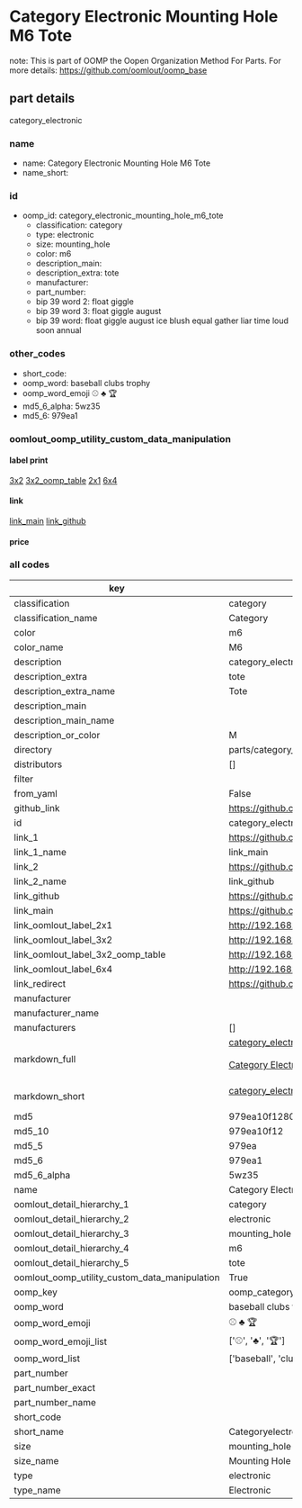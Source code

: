 # Category Electronic Mounting Hole M6 Tote  

note: This is part of OOMP the Oopen Organization Method For Parts. For more details: https://github.com/oomlout/oomp_base

##  part details
  



category_electronic



### name
* name: Category Electronic Mounting Hole M6 Tote
* name_short: 
### id
* oomp_id: category_electronic_mounting_hole_m6_tote
  * classification: category
  * type: electronic
  * size: mounting_hole
  * color: m6
  * description_main: 
  * description_extra: tote
  * manufacturer: 
  * part_number: 
  * bip 39 word 2: float giggle
  * bip 39 word 3: float giggle august
  * bip 39 word: float giggle august ice blush equal gather liar time loud soon annual

### other_codes
* short_code: 
* oomp_word: baseball clubs trophy
* oomp_word_emoji :baseball: :clubs: :trophy:
* md5_6_alpha: 5wz35
* md5_6: 979ea1






### oomlout_oomp_utility_custom_data_manipulation
#### label print
[3x2](http://192.168.1.245:1112/?label=oomp%205wz35)
[3x2_oomp_table](http://192.168.1.108:1112/?label=oomp%205wz35)
[2x1](http://192.168.1.242:1112/?label=oomp%205wz35)
[6x4](http://192.168.1.55:1112/?label=oomp%205wz35)    

#### link

[link_main](https://github.com/oomlout/oomlout_oomp_version_1_messy/tree/main/parts/category_electronic_mounting_hole_m6_tote) [link_github](https://github.com/oomlout/oomlout_oomp_version_1_messy/tree/main/parts/category_electronic_mounting_hole_m6_tote)                             

#### price







### all codes 
| key | value |  
| --- | --- |  
| classification | category |  
| classification_name | Category |  
| color | m6 |  
| color_name | M6 |  
| description | category_electronic |  
| description_extra | tote |  
| description_extra_name | Tote |  
| description_main |  |  
| description_main_name |  |  
| description_or_color | M  |  
| directory | parts/category_electronic_mounting_hole_m6_tote |  
| distributors | [] |  
| filter |  |  
| from_yaml | False |  
| github_link | https://github.com/oomlout/oomlout_oomp_part_src/tree/main/parts/category_electronic_mounting_hole_m6_tote |  
| id | category_electronic_mounting_hole_m6_tote |  
| link_1 | https://github.com/oomlout/oomlout_oomp_version_1_messy/tree/main/parts/category_electronic_mounting_hole_m6_tote |  
| link_1_name | link_main |  
| link_2 | https://github.com/oomlout/oomlout_oomp_version_1_messy/tree/main/parts/category_electronic_mounting_hole_m6_tote |  
| link_2_name | link_github |  
| link_github | https://github.com/oomlout/oomlout_oomp_version_1_messy/tree/main/parts/category_electronic_mounting_hole_m6_tote |  
| link_main | https://github.com/oomlout/oomlout_oomp_version_1_messy/tree/main/parts/category_electronic_mounting_hole_m6_tote |  
| link_oomlout_label_2x1 | http://192.168.1.242:1112/?label=oomp%205wz35 |  
| link_oomlout_label_3x2 | http://192.168.1.245:1112/?label=oomp%205wz35 |  
| link_oomlout_label_3x2_oomp_table | http://192.168.1.108:1112/?label=oomp%205wz35 |  
| link_oomlout_label_6x4 | http://192.168.1.55:1112/?label=oomp%205wz35 |  
| link_redirect | https://github.com/oomlout/oomlout_oomp_version_1_messy/tree/main/parts/category_electronic_mounting_hole_m6_tote |  
| manufacturer |  |  
| manufacturer_name |  |  
| manufacturers | [] |  
| markdown_full | [category_electronic_mounting_hole_m6_tote](none)<br>[](none)<br>[Category Electronic Mounting Hole M6 Tote](none)<br><br> |  
| markdown_short | [category_electronic_mounting_hole_m6_tote](none)<br><br> |  
| md5 | 979ea10f1280cc0d300c47021e587ac9 |  
| md5_10 | 979ea10f12 |  
| md5_5 | 979ea |  
| md5_6 | 979ea1 |  
| md5_6_alpha | 5wz35 |  
| name | Category Electronic Mounting Hole M6 Tote |  
| oomlout_detail_hierarchy_1 | category |  
| oomlout_detail_hierarchy_2 | electronic |  
| oomlout_detail_hierarchy_3 | mounting_hole |  
| oomlout_detail_hierarchy_4 | m6 |  
| oomlout_detail_hierarchy_5 | tote |  
| oomlout_oomp_utility_custom_data_manipulation | True |  
| oomp_key | oomp_category_electronic_mounting_hole_m6_tote |  
| oomp_word | baseball clubs trophy |  
| oomp_word_emoji | :baseball: :clubs: :trophy: |  
| oomp_word_emoji_list | [':baseball:', ':clubs:', ':trophy:'] |  
| oomp_word_list | ['baseball', 'clubs', 'trophy'] |  
| part_number |  |  
| part_number_exact |  |  
| part_number_name |  |  
| short_code |  |  
| short_name | Categoryelectronic |  
| size | mounting_hole |  
| size_name | Mounting Hole |  
| type | electronic |  
| type_name | Electronic |  
